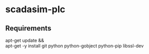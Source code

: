 # scadasim-plc

## Requirements
apt-get update && \
    apt-get -y install git python python-gobject python-pip libssl-dev